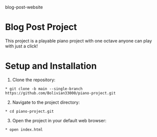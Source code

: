 blog-post-website
# Blog Post Project
This project is a playable piano project with one octave anyone can play with just a click! 

# Setup and Installation
  1. Clone the repository:

    * git clone -b main --single-branch https://github.com/Bolivian33000/piano-project.git

  2. Navigate to the project directory:

    * cd piano-project.git

  3. Open the project in your default web browser:

    * open index.html
